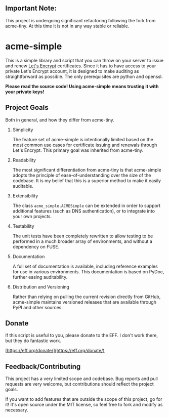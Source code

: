 ## Important Note:

This project is undergoing significant refactoring following the fork from acme-tiny. At this time it is not in any way stable or reliable.


# acme-simple

This is a simple library and script that you can throw on your server to issue and renew [Let's Encrypt](https://letsencrypt.org/) certificates. Since it has to have access to your private Let's Encrypt account, it is designed to make auditing as straightforward as possible. The only prerequisites are python and openssl.

**Please read the source code! Using acme-simple means trusting it with your private keys!**


## Project Goals

Both in general, and how they differ from acme-tiny.

1. Simplicity

	The feature set of acme-simple is intentionally limited based on the most common use cases for certificate issuing and renewals through Let's Encrypt. This primary goal was inherited from acme-tiny.

1. Readability

	The most significant differentiation from acme-tiny is that acme-simple adopts the principle of ease-of-understanding over the size of the codebase. It is my belief that this is a superior method to make it easily auditable.

1. Extensibility

	The class `acme_simple.ACMESimple` can be extended in order to support additional features (such as DNS authentication), or to integrate into your own projects.

1. Testability

	The unit tests have been completely rewritten to allow testing to be performed in a much broader array of environments, and without a dependency on FUSE.

1. Documentation

	A full set of documentation is available, including reference examples for use in various environments. This documentation is based on PyDoc, further easing auditability.

1. Distribution and Versioning

	Rather than relying on pulling the current revision directly from GitHub, acme-simple maintains versioned releases that are available through PyPI and other sources.


## Donate

If this script is useful to you, please donate to the EFF. I don't work there, but they do fantastic work.

[https://eff.org/donate/](https://eff.org/donate/)


## Feedback/Contributing

This project has a very limited scope and codebase. Bug reports and pull requests are very welcome, but contributions should reflect the project goals.

If you want to add features that are outside the scope of this project, go for it! It's open source under the MIT license, so feel free to fork and modify as necessary.
